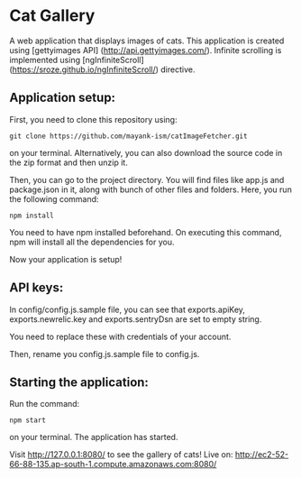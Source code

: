# Cat Gallery
A web application that displays images of cats. This application is created using [gettyimages API] (http://api.gettyimages.com/). 
Infinite scrolling is implemented using [ngInfiniteScroll] (https://sroze.github.io/ngInfiniteScroll/) directive.

## Application setup:
First, you need to clone this repository using:
```
git clone https://github.com/mayank-ism/catImageFetcher.git
```
on your terminal. Alternatively, you can also download the source code in the zip format and then unzip it.

Then, you can go to the project directory. You will find files like app.js and package.json in it, along with bunch of other files 
and folders. Here, you run the following command:
```
npm install
```
You need to have npm installed beforehand. 
On executing this command, npm will install all the dependencies for you.

Now your application is setup!

## API keys:

In config/config.js.sample file,
you can see that exports.apiKey, exports.newrelic.key and exports.sentryDsn are set to empty string.

You need to replace these with credentials of your account.

Then, rename you config.js.sample file to config.js.

## Starting the application:
Run the command:
```
npm start
```
on your terminal. The application has started.

Visit http://127.0.0.1:8080/ to see the gallery of cats!
Live on: http://ec2-52-66-88-135.ap-south-1.compute.amazonaws.com:8080/

